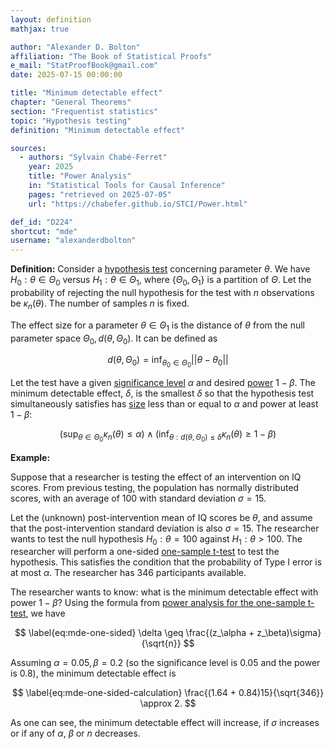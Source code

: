 ```yaml
---
layout: definition
mathjax: true

author: "Alexander D. Bolton"
affiliation: "The Book of Statistical Proofs"
e_mail: "StatProofBook@gmail.com"
date: 2025-07-15 00:00:00

title: "Minimum detectable effect"
chapter: "General Theorems"
section: "Frequentist statistics"
topic: "Hypothesis testing"
definition: "Minimum detectable effect"

sources:
  - authors: "Sylvain Chabé-Ferret"
    year: 2025
    title: "Power Analysis"
    in: "Statistical Tools for Causal Inference"
    pages: "retrieved on 2025-07-05"
    url: "https://chabefer.github.io/STCI/Power.html"

def_id: "D224"
shortcut: "mde"
username: "alexanderdbolton"
---
```



**Definition:** Consider a [hypothesis test](/D/test) concerning parameter $\theta$. We have $H_0: \theta \in \Theta_0$ versus $H_1: \theta \in \Theta_1$, where $\{\Theta_0, \Theta_1\}$ is a partition of $\Theta$. Let the probability of rejecting the null hypothesis for the test with $n$ observations be $\kappa_n(\theta)$. The number of samples $n$ is fixed.

The effect size for a parameter $\theta \in \Theta_1$ is the distance of $\theta$ from the null parameter space $\Theta_0, d(\theta, \Theta_0)$. It can be defined as

$$ \label{eq:distancefromTheta0}
d(\theta, \Theta_0) = \inf_{\theta_0 \in \Theta_0} ||\theta - \theta_0||
$$

Let the test have a given [significance level](/D/alpha) $\alpha$ and desired [power](/D/power) $1 - \beta$. The minimum detectable effect, $\delta$, is the smallest $\delta$ so that the hypothesis test simultaneously satisfies has [size](/D/size) less than or equal to $\alpha$ and power at least $1 - \beta$:

$$ \label{eq:mdeconditions}
\left(\sup_{\theta \in \Theta_0} \kappa_n(\theta) \leq \alpha\right) \wedge \left(\inf_{\theta: d(\theta, \Theta_0) \leq \delta} \kappa_n(\theta) \geq 1 - \beta\right)
$$

**Example:**

Suppose that a researcher is testing the effect of an intervention on IQ scores. From previous testing, the population has normally distributed scores, with an average of $100$ with standard deviation $\sigma = 15$.

Let the (unknown) post-intervention mean of IQ scores be $\theta$, and assume that the post-intervention standard deviation is also $\sigma = 15$. The researcher wants to test the null hypothesis $H_0: \theta = 100$ against $H_1: \theta > 100$. The researcher will perform a one-sided [one-sample t-test](/P/ug-ttest1) to test the hypothesis. This satisfies the condition that the probability of Type I error is at most $\alpha$. The researcher has 346 participants available.

The researcher wants to know: what is the minimum detectable effect with power $1 - \beta$? Using the formula from [power analysis for the one-sample t-test](/P/ug-ttest1power), we have

$$ \label{eq:mde-one-sided}
\delta \geq \frac{(z_\alpha + z_\beta)\sigma}{\sqrt{n}}
$$

Assuming $\alpha = 0.05, \beta = 0.2$ (so the significance level is $0.05$ and the power is $0.8$), the minimum detectable effect is

$$ \label{eq:mde-one-sided-calculation}
\frac{(1.64 + 0.84)15}{\sqrt{346}} \approx 2. 
$$

As one can see, the minimum detectable effect will increase, if $\sigma$ increases or if any of $\alpha$, $\beta$ or $n$ decreases.